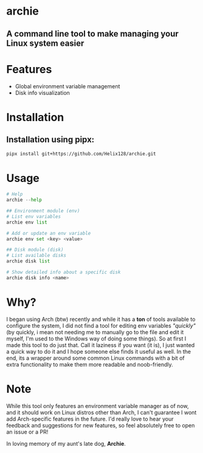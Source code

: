 # archie
## A command line tool to make managing your Linux system easier

# Features
- Global environment variable management
- Disk info visualization

# Installation
## Installation using pipx:
```bash
pipx install git+https://github.com/Helix128/archie.git
```

# Usage
```python
# Help
archie --help

## Environment module (env)
# List env variables
archie env list

# Add or update an env variable
archie env set <key> <value>

## Disk module (disk)
# List available disks
archie disk list

# Show detailed info about a specific disk
archie disk info <name>
```

# Why?
I began using Arch (btw) recently and while it has a **ton** of tools available to configure the system, I did not find a tool for editing env variables *"quickly"* (by quickly, i mean not needing me to manually go to the file and edit it myself, I'm used to the Windows way of doing some things). So at first I made this tool to do just that. Call it laziness if you want (it is), I just wanted a quick way to do it and I hope someone else finds it useful as well. In the end, its a wrapper around some common Linux commands with a bit of extra functionality to make them more readable and noob-friendly.

# Note
While this tool only features an environment variable manager as of now, and it should work on Linux distros other than Arch, I can't guarantee I wont add Arch-specific features in the future.
I'd really love to hear your feedback and suggestions for new features, so feel absolutely free to open an issue or a PR!

In loving memory of my aunt's late dog, **Archie**.

